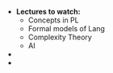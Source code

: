 - **Lectures to watch:** 
    - Concepts in PL
    - Formal models of Lang
    - Complexity Theory
    - AI
- 
- 
